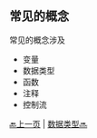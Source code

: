 ## 常见的概念

常见的概念涉及

- 变量
- 数据类型
- 函数
- 注释
- 控制流

[🔙上一页](../01/1.2_create.md) | [数据类型🔜](3.2data_type.md)